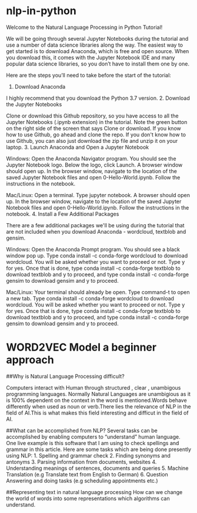 # nlp-in-python
Welcome to the Natural Language Processing in Python Tutorial!

We will be going through several Jupyter Notebooks during the tutorial and use a number of data science libraries along the way. The easiest way to get started is to download Anaconda, which is free and open source. When you download this, it comes with the Jupyter Notebook IDE and many popular data science libraries, so you don’t have to install them one by one.

Here are the steps you’ll need to take before the start of the tutorial:
1. Download Anaconda

I highly recommend that you download the Python 3.7 version.
2. Download the Jupyter Notebooks

Clone or download this Github repository, so you have access to all the Jupyter Notebooks (.ipynb extension) in the tutorial. Note the green button on the right side of the screen that says Clone or download. If you know how to use Github, go ahead and clone the repo. If you don't know how to use Github, you can also just download the zip file and unzip it on your laptop.
3. Launch Anaconda and Open a Jupyter Notebook

Windows: Open the Anaconda Navigator program. You should see the Jupyter Notebook logo. Below the logo, click Launch. A browser window should open up. In the browser window, navigate to the location of the saved Jupyter Notebook files and open 0-Hello-World.ipynb. Follow the instructions in the notebook.

Mac/Linux: Open a terminal. Type jupyter notebook. A browser should open up. In the browser window, navigate to the location of the saved Jupyter Notebook files and open 0-Hello-World.ipynb. Follow the instructions in the notebook.
4. Install a Few Additional Packages

There are a few additional packages we'll be using during the tutorial that are not included when you download Anaconda - wordcloud, textblob and gensim.

Windows: Open the Anaconda Prompt program. You should see a black window pop up. Type conda install -c conda-forge wordcloud to download wordcloud. You will be asked whether you want to proceed or not. Type y for yes. Once that is done, type conda install -c conda-forge textblob to download textblob and y to proceed, and type conda install -c conda-forge gensim to download gensim and y to proceed.

Mac/Linux: Your terminal should already be open. Type command-t to open a new tab. Type conda install -c conda-forge wordcloud to download wordcloud. You will be asked whether you want to proceed or not. Type y for yes. Once that is done, type conda install -c conda-forge textblob to download textblob and y to proceed, and type conda install -c conda-forge gensim to download gensim and y to proceed.



# WORD2VEC Model a beginner approach

##Why is Natural Language Processing difficult?
 
Computers interact with Human through structured , clear , unambigous programming languages. Normally Natural Languages are unambigious as it is 100% dependent on the context in the word is mentioned.Words behave differently when used as noun or verb.There lies the relevance of NLP in the field of AI.This is what makes this field interesting and difficut in the field of AI.

##What can be accomplished from NLP?
Several tasks can be accomplished by enabling computers to “understand” human language. One live example is this software that I am using to check spellings and grammar in this article. Here are some tasks which are being done presently using NLP:
    1. Spelling and grammar check
    2. Finding synonyms and antonyms
    3. Parsing information from documents, websites
    4. Understanding meanings of sentences, documents and queries
    5. Machine Translation (e.g Translate text from English to German)
    6. Question Answering and doing tasks (e.g scheduling appointments etc.)
    
    
  ##Representing text in natural language processing
  How can we change the world of words into some representations which algorithms can understand. 
  
